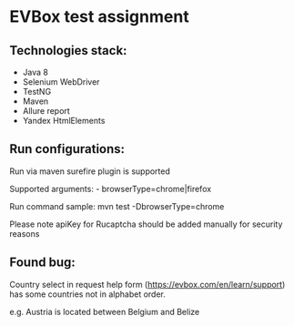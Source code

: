 # EVBox test assignment

## Technologies stack:
- Java 8
- Selenium WebDriver
- TestNG
- Maven
- Allure report
- Yandex HtmlElements

## Run configurations:
Run via maven surefire plugin is supported

Supported arguments: 
    - browserType=chrome|firefox
    
Run command sample: mvn test -DbrowserType=chrome

Please note apiKey for Rucaptcha should be added manually for security reasons


## Found bug:
Country select in request help form (https://evbox.com/en/learn/support) has some countries not in alphabet order.

e.g. Austria is located between Belgium and Belize


